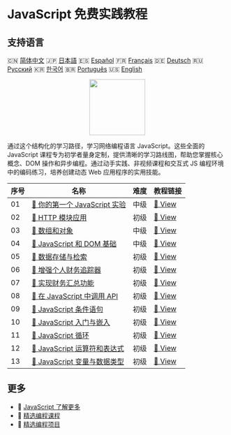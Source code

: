 # JavaScript 免费实践教程

## 支持语言

🇨🇳 [简体中文](README_zh.md) 🇯🇵 [日本語](README_ja.md) 🇪🇸 [Español](README_es.md) 🇫🇷 [Français](README_fr.md) 🇩🇪 [Deutsch](README_de.md) 🇷🇺 [Русский](README_ru.md) 🇰🇷 [한국어](README_ko.md) 🇧🇷 [Português](README_pt.md) 🇺🇸 [English](README.md) 

<div align="center">
<img width="128px" src="https://file.labex.io/path/ztG7iIXOkx2u.png">
</div>

通过这个结构化的学习路径，学习网络编程语言 JavaScript。这些全面的 JavaScript 课程专为初学者量身定制，提供清晰的学习路线图，帮助您掌握核心概念、DOM 操作和异步编程。通过动手实践、非视频课程和交互式 JS 编程环境中的编码练习，培养创建动态 Web 应用程序的实用技能。

|   序号 | 名称                                                                                                                 | 难度   | 教程链接                                                                                         |
|--------|----------------------------------------------------------------------------------------------------------------------|--------|--------------------------------------------------------------------------------------------------|
|     01 | [📖 你的第一个 JavaScript 实验](https://labex.io/zh/tutorials/javascript-your-first-javascript-lab-92948)            | 中级   | [🔗 View](https://labex.io/zh/tutorials/javascript-your-first-javascript-lab-92948)              |
|     02 | [📖 HTTP 模块应用](https://labex.io/zh/tutorials/javascript-http-module-application-177218)                          | 初级   | [🔗 View](https://labex.io/zh/tutorials/javascript-http-module-application-177218)               |
|     03 | [📖 数组和对象](https://labex.io/zh/tutorials/javascript-arrays-and-objects-290728)                                  | 中级   | [🔗 View](https://labex.io/zh/tutorials/javascript-arrays-and-objects-290728)                    |
|     04 | [📖 JavaScript 和 DOM 基础](https://labex.io/zh/tutorials/javascript-basic-javascript-and-dom-290729)                | 中级   | [🔗 View](https://labex.io/zh/tutorials/javascript-basic-javascript-and-dom-290729)              |
|     05 | [📖 数据存储与检索](https://labex.io/zh/tutorials/javascript-data-storage-and-retrieval-290730)                      | 初级   | [🔗 View](https://labex.io/zh/tutorials/javascript-data-storage-and-retrieval-290730)            |
|     06 | [📖 增强个人财务追踪器](https://labex.io/zh/tutorials/javascript-enhancing-personal-finance-tracker-290731)          | 初级   | [🔗 View](https://labex.io/zh/tutorials/javascript-enhancing-personal-finance-tracker-290731)    |
|     07 | [📖 实现财务汇总功能](https://labex.io/zh/tutorials/javascript-implementing-the-summary-290732)                      | 初级   | [🔗 View](https://labex.io/zh/tutorials/javascript-implementing-the-summary-290732)              |
|     08 | [📖 在 JavaScript 中调用 API](https://labex.io/zh/tutorials/javascript-call-an-api-in-javascript-590831)             | 初级   | [🔗 View](https://labex.io/zh/tutorials/javascript-call-an-api-in-javascript-590831)             |
|     09 | [📖 JavaScript 条件语句](https://labex.io/zh/tutorials/javascript-javascript-conditional-statements-598190)          | 初级   | [🔗 View](https://labex.io/zh/tutorials/javascript-javascript-conditional-statements-598190)     |
|     10 | [📖 JavaScript 入门与嵌入](https://labex.io/zh/tutorials/javascript-javascript-introduction-and-embedding-598194)    | 初级   | [🔗 View](https://labex.io/zh/tutorials/javascript-javascript-introduction-and-embedding-598194) |
|     11 | [📖 JavaScript 循环](https://labex.io/zh/tutorials/javascript-javascript-loops-598195)                               | 初级   | [🔗 View](https://labex.io/zh/tutorials/javascript-javascript-loops-598195)                      |
|     12 | [📖 JavaScript 运算符和表达式](https://labex.io/zh/tutorials/javascript-javascript-operators-and-expressions-598197) | 初级   | [🔗 View](https://labex.io/zh/tutorials/javascript-javascript-operators-and-expressions-598197)  |
|     13 | [📖 JavaScript 变量与数据类型](https://labex.io/zh/tutorials/javascript-javascript-variables-and-data-types-598198)  | 初级   | [🔗 View](https://labex.io/zh/tutorials/javascript-javascript-variables-and-data-types-598198)   |

## 更多

- 🔗 [JavaScript 了解更多](https://labex.io/zh/skilltrees/javascript)
- 🔗 [精选编程课程](https://github.com/labex-labs/awesome-programming-courses)
- 🔗 [精选编程项目](https://github.com/labex-labs/awesome-programming-projects)

